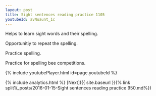 ```yaml
---
layout: post
title: Sight sentences reading practice 1105
youtubeId: avNuaunt_1c
---
```

 
 
Helps to learn sight words and their spelling.

Opportunitiy to repeat the spelling. 

Practice spelling. 
 
Practice for spelling bee competitions. 
 
{% include youtubePlayer.html id=page.youtubeId %}
 
 
{% include analytics.html %} 
[Next]({{ site.baseurl }}{% link  split1/_posts/2016-01-15-Sight sentences reading practice 950.md%})
 
